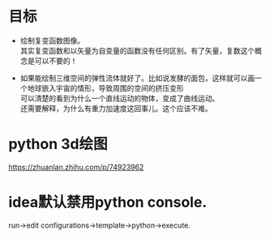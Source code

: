 # 目标
- 绘制复变函数图像。  
其实复变函数和以矢量为自变量的函数没有任何区别。有了矢量，复数这个概念是可以不要的！

- 如果能绘制三维空间的弹性流体就好了。比如说发酵的面包，这样就可以画一个地球嵌入宇宙的情形，导致周围的空间的挤压变形   
可以清楚的看到为什么一个直线运动的物体，变成了曲线运动。   
还需要解释，为什么有重力加速度这回事儿。这个应该不难。

# python 3d绘图
https://zhuanlan.zhihu.com/p/74923962

# idea默认禁用python console.
run->edit configurations->template->python->execute.

